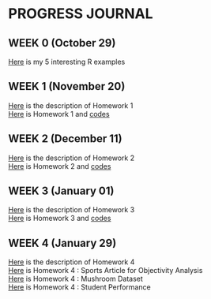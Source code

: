 # PROGRESS JOURNAL
## WEEK 0 (October 29)

[Here](files/example_homework_0.Rmd.html) is my 5 interesting R examples

## WEEK 1 (November 20)
[Here](files/IE582_Fall20_Homework1.pdf) is the description of Homework 1 \
[Here](files/IE582_Kaya_HW1.html) is Homework 1 and [codes](files/IE582_Kaya_HW1.Rmd)

## WEEK 2 (December 11)
[Here](files/IE582_Fall20_Homework2.pdf) is the description of Homework 2 \
[Here](files/IE582_HW2_KAYA.html) is Homework 2 and [codes](files/IE582_HW2_KAYA.Rmd)

## WEEK 3  (January 01)
[Here](files/IE582_Fall2020_Homework3.pdf) is the description of Homework 3 \
[Here](files/IE582_HW3_KAYA.html) is Homework 3 and [codes](files/IE582_HW3_KAYA.Rmd)

## WEEK 4 (January 29)
[Here](files/IE582_Fall2020_Homework4.pdf) is the description of Homework 4 \
[Here](files/IE582_HW4_PART1_KAYA.html) is Homework 4 : Sports Article for Objectivity Analysis \
[Here](files/IE582_HW4_PART2_KAYA.html) is Homework 4 : Mushroom Dataset \
[Here](files/IE582_HW4_PART3_KAYA.html) is Homework 4 : Student Performance 
